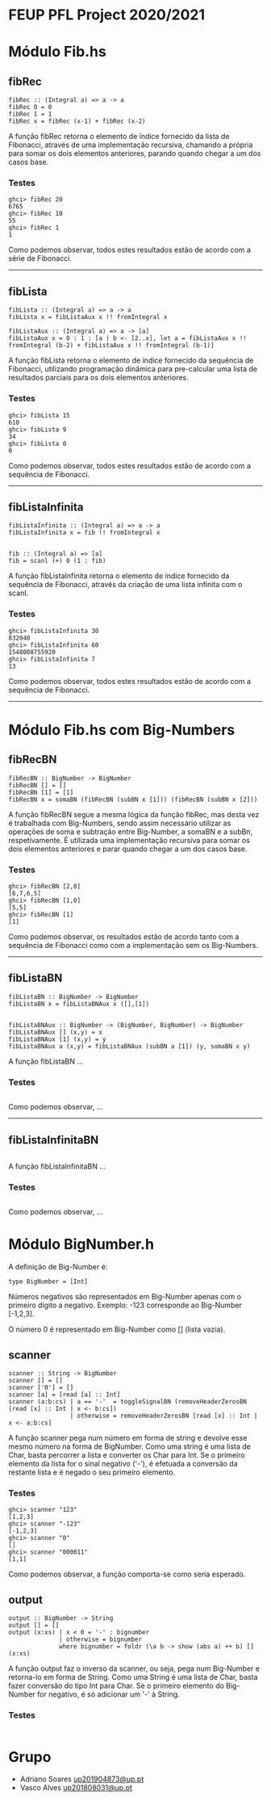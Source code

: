 # FEUP PFL Project 2020/2021

# Módulo Fib.hs

## fibRec

```
fibRec :: (Integral a) => a -> a
fibRec 0 = 0
fibRec 1 = 1
fibRec x = fibRec (x-1) + fibRec (x-2)
```

A função fibRec retorna o elemento de índice fornecido da lista de Fibonacci, através de uma implementação recursiva, chamando a própria para somar os dois elementos anteriores, parando quando chegar a um dos casos base.

### Testes

```
ghci> fibRec 20
6765
ghci> fibRec 10
55
ghci> fibRec 1
1
```
Como podemos observar, todos estes resultados estão de acordo com a série de Fibonacci.

---

## fibLista

```
fibLista :: (Integral a) => a -> a
fibLista x = fibListaAux x !! fromIntegral x

fibListaAux :: (Integral a) => a -> [a]
fibListaAux x = 0 : 1 : [a | b <- [2..x], let a = fibListaAux x !! fromIntegral (b-2) + fibListaAux x !! fromIntegral (b-1)]
```

A função fibLista retorna o elemento de índice fornecido da sequência de Fibonacci, utilizando programação dinâmica para pre-calcular uma lista de resultados parciais para os dois elementos anteriores.

### Testes

```
ghci> fibLista 15
610
ghci> fibLista 9
34
ghci> fibLista 0
0
```

Como podemos observar, todos estes resultados estão de acordo com a sequência de Fibonacci.

---

## fibListaInfinita

```
fibListaInfinita :: (Integral a) => a -> a
fibListaInfinita x = fib !! fromIntegral x


fib :: (Integral a) => [a]
fib = scanl (+) 0 (1 : fib)
```

A função fibListaInfinita retorna o elemento de índice fornecido da sequência de Fibonacci, através da criação de uma lista infinita com o scanl.

### Testes

```
ghci> fibListaInfinita 30
832040
ghci> fibListaInfinita 60
1548008755920
ghci> fibListaInfinita 7
13
```

Como podemos observar, todos estes resultados estão de acordo com a sequência de Fibonacci.

---

# Módulo Fib.hs com Big-Numbers

## fibRecBN

```
fibRecBN :: BigNumber -> BigNumber
fibRecBN [] = []
fibRecBN [1] = [1]
fibRecBN x = somaBN (fibRecBN (subBN x [1])) (fibRecBN (subBN x [2]))
```

A função fibRecBN segue a mesma lógica da função fibRec, mas desta vez é trabalhada com Big-Numbers, sendo assim necessário utilizar as operações de soma e subtração entre Big-Number, a somaBN e a subBn, respetivamente. É utilizada uma implementação recursiva para somar os dois elementos anteriores e parar quando chegar a um dos casos base.

### Testes

```
ghci> fibRecBN [2,0]
[6,7,6,5]
ghci> fibRecBN [1,0]
[5,5]
ghci> fibRecBN [1]
[1]
```

Como podemos observar, os resultados estão de acordo tanto com a sequência de Fibonacci como com a implementação sem os Big-Numbers.

---

## fibListaBN

```
fibListaBN :: BigNumber -> BigNumber 
fibListaBN x = fibListaBNAux x ([],[1])


fibListaBNAux :: BigNumber -> (BigNumber, BigNumber) -> BigNumber
fibListaBNAux [] (x,y) = x
fibListaBNAux [1] (x,y) = y
fibListaBNAux a (x,y) = fibListaBNAux (subBN a [1]) (y, somaBN x y)
```

A função fibListaBN ...

### Testes

```

```

Como podemos observar, ...

---

## fibListaInfinitaBN

```

```

A função fibListaInfinitaBN ...

### Testes

```

```

Como podemos observar, ...

# Módulo BigNumber.h

A definição de Big-Number é:

```
type BigNumber = [Int]
```

Números negativos são representados em Big-Number apenas com o primeiro dígito a negativo. Exemplo: -123 corresponde ao Big-Number [-1,2,3].

O número 0 é representado em Big-Number como [] (lista vazia).

## scanner

```
scanner :: String -> BigNumber
scanner [] = []
scanner ['0'] = []
scanner [a] = [read [a] :: Int]
scanner (a:b:cs) | a == '-'  = toggleSignalBN (removeHeaderZerosBN [read [x] :: Int | x <- b:cs])
                 | otherwise = removeHeaderZerosBN [read [x] :: Int | x <- a:b:cs]
```

A função scanner pega num número em forma de string e devolve esse mesmo número na forma de BigNumber. Como uma string é uma lista de Char, basta percorrer a lista e converter os Char para Int. Se o primeiro elemento da lista for o sinal negativo ('-'), é efetuada a conversão da restante lista e é negado o seu primeiro elemento.

### Testes

```
ghci> scanner "123"
[1,2,3]
ghci> scanner "-123"
[-1,2,3]
ghci> scanner "0"
[]
ghci> scanner "000011"
[1,1]
```

Como podemos observar, a função comporta-se como seria esperado.

## output

```
output :: BigNumber -> String
output [] = []
output (x:xs) | x < 0 = '-' : bignumber
              | otherwise = bignumber
              where bignumber = foldr (\a b -> show (abs a) ++ b) [] (x:xs)
```

A função output faz o inverso da scanner, ou seja, pega num Big-Number e retorna-lo em forma de String. Como uma String é uma lista de Char, basta fazer conversão do tipo Int para Char. Se o primeiro elemento do Big-Number for negativo, é só adicionar um '-' à String.

### Testes

```

```

# Grupo

- Adriano Soares <up201904873@up.pt>
- Vasco Alves <up201808031@up.pt>